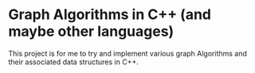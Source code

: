 # Graph Algorithms in C++ (and maybe other languages)

This project is for me to try and implement various graph Algorithms
and their associated data structures in C++. 
